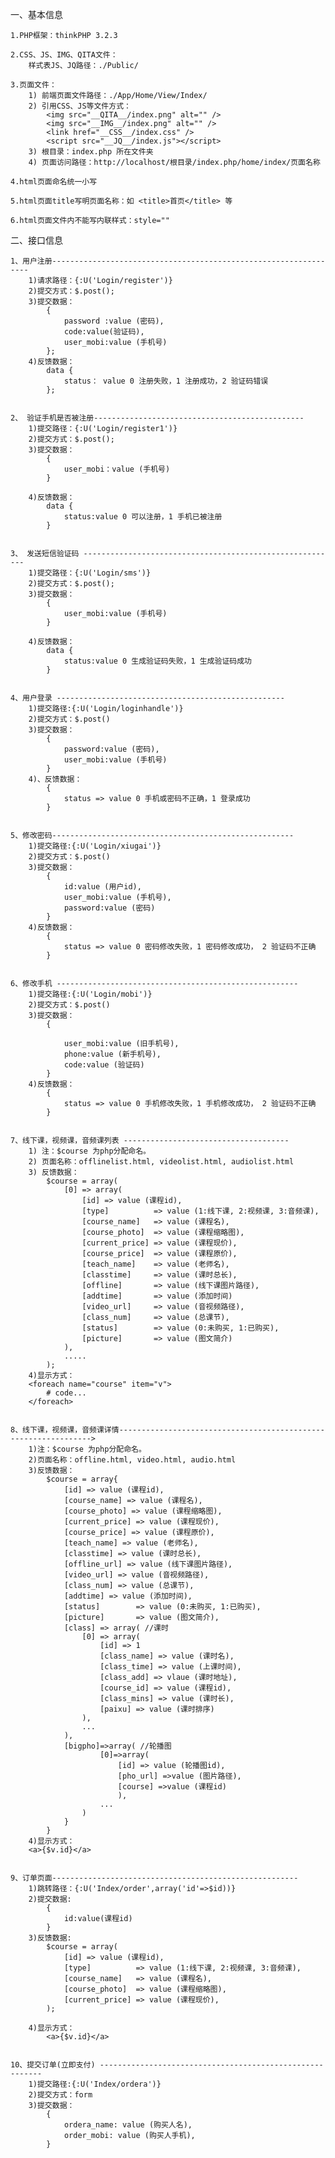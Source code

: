 一、基本信息

    1.PHP框架：thinkPHP 3.2.3

    2.CSS、JS、IMG、QITA文件：
        样式表JS、JQ路径：./Public/

    3.页面文件：
        1) 前端页面文件路径：./App/Home/View/Index/
        2) 引用CSS、JS等文件方式：
            <img src="__QITA__/index.png" alt="" />
            <img src="__IMG__/index.png" alt="" />
            <link href="__CSS__/index.css" />
            <script src="__JQ__/index.js"></script>
        3) 根目录：index.php 所在文件夹
        4) 页面访问路径：http://localhost/根目录/index.php/home/index/页面名称

    4.html页面命名统一小写

    5.html页面title写明页面名称：如 <title>首页</title> 等

    6.html页面文件内不能写内联样式：style=""

<!-- ------------------------------------------------------------------- -->

二、接口信息

	1、用户注册-----------------------------------------------------------------
		1)请求路径：{:U('Login/register')}
		2)提交方式：$.post();
		3)提交数据：
			{	
				password :value (密码),
				code:value(验证码),
				user_mobi:value (手机号)
			};
		4)反馈数据：
			data {
				status： value 0 注册失败，1 注册成功，2 验证码错误
			};

	
	2、 验证手机是否被注册-----------------------------------------------
		1)提交路径：{:U('Login/register1')}
		2)提交方式：$.post();
		3)提交数据：
			{	
				user_mobi：value (手机号)
			}
		
		4)反馈数据：
			data {
				status:value 0 可以注册，1 手机已被注册
			}


	3、 发送短信验证码 ---------------------------------------------------------
		1)提交路径：{:U('Login/sms')}
		2)提交方式：$.post();
		3)提交数据：
			{	
				user_mobi:value (手机号)
			}
		
		4)反馈数据：
			data {
				status:value 0 生成验证码失败，1 生成验证码成功
			}


	4、用户登录 ---------------------------------------------------
		1)提交路径:{:U('Login/loginhandle')}
		2)提交方式：$.post()
		3)提交数据：
			{	
				password:value (密码),
				user_mobi:value (手机号)
			}
		4)、反馈数据：
			{
				status => value 0 手机或密码不正确，1 登录成功
			}


	5、修改密码------------------------------------------------------
		1)提交路径:{:U('Login/xiugai')}
		2)提交方式：$.post()
		3)提交数据：
			{	
				id:value (用户id),
				user_mobi:value (手机号),
				password:value (密码)
			}
		4)反馈数据：
			{
				status => value 0 密码修改失败，1 密码修改成功， 2 验证码不正确
			}


	6、修改手机 ------------------------------------------------------
		1)提交路径:{:U('Login/mobi')}
		2)提交方式：$.post()
		3)提交数据：
			{	
				
				user_mobi:value (旧手机号),
				phone:value (新手机号),
				code:value (验证码)
			}
		4)反馈数据：
			{
				status => value 0 手机修改失败，1 手机修改成功， 2 验证码不正确
			}


	7、线下课，视频课，音频课列表 -------------------------------------
		1) 注：$course 为php分配命名。
        2) 页面名称：offlinelist.html, videolist.html, audiolist.html
        3) 反馈数据：
			$course = array(	
				[0] => array(
		            [id] => value (课程id),
		            [type] 			=> value (1:线下课, 2:视频课, 3:音频课),
		            [course_name] 	=> value (课程名),
		            [course_photo] 	=> value (课程缩略图),
		            [current_price] => value (课程现价),
		            [course_price] 	=> value (课程原价),
		            [teach_name] 	=> value (老师名),
		            [classtime] 	=> value (课时总长),
		            [offline] 		=> value (线下课图片路径),
		            [addtime] 		=> value (添加时间)
		            [video_url] 	=> value (音视频路径),
		            [class_num] 	=> value (总课节),
		            [status] 		=> value (0:未购买, 1:已购买),
		            [picture] 		=> value (图文简介)
		        ),
				.....
			);
		4)显示方式：
		<foreach name="course" item="v">
			# code...
		</foreach>
		
		
	8、线下课，视频课，音频课详情---------------------------------------------------------------->
		1)注：$course 为php分配命名。
        2)页面名称：offline.html, video.html, audio.html
        3)反馈数据：
			$course = array{	
				[id] => value (课程id),
	            [course_name] => value (课程名),
	            [course_photo] => value (课程缩略图),
	            [current_price] => value (课程现价),
	            [course_price] => value (课程原价),
	            [teach_name] => value (老师名),
	            [classtime] => value (课时总长),
	            [offline_url] => value (线下课图片路径),
	            [video_url] => value (音视频路径),
	            [class_num] => value (总课节),
	            [addtime] => value (添加时间),
	            [status] 		=> value (0:未购买, 1:已购买),
	            [picture] 		=> value (图文简介),
	            [class] => array( //课时
                    [0] => array(
                        [id] => 1
                        [class_name] => value (课时名),
                        [class_time] => value (上课时间),
                        [class_add] => vlaue (课时地址),
                        [course_id] => value (课程id),
                        [class_mins] => value (课时长),
                        [paixu] => value (课时排序)
                    ),
					...
                ),
                [bigpho]=>array( //轮播图
						[0]=>array(
							[id] => value (轮播图id),
							[pho_url] =>value (图片路径),
							[course] =>value (课程id)
							),
						...
					)
				}
			}
		4)显示方式：
		<a>{$v.id}</a>


	9、订单页面-------------------------------------------------------
		1)跳转路径：{:U('Index/order',array('id'=>$id))}
		2)提交数据:
			{
				id:value(课程id)
			}
		3)反馈数据:
			$course = array(	
				[id] => value (课程id),
	            [type] 			=> value (1:线下课, 2:视频课, 3:音频课),
	            [course_name] 	=> value (课程名),
	            [course_photo] 	=> value (课程缩略图),
	            [current_price] => value (课程现价),
		    );
		
		4)显示方式：
			<a>{$v.id}</a> 


	10、提交订单(立即支付) ---------------------------------------------------------
		1)提交路径:{:U('Index/ordera')}
		2)提交方式：form
		3)提交数据：
			{	
				ordera_name: value (购买人名),
		        order_mobi: value (购买人手机),
		    }
		
		